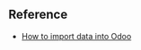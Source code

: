 ## Reference
* [How to import data into Odoo](https://www.odoo.com/documentation/user/12.0/general/base_import/import_faq.html)

